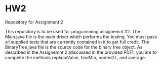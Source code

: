 # HW2
Repository for Assignment 2

This repository is to be used for programming assignemnt #2. The Main.java file is the main driver which performs the testing. You must pass all supplied tests that are currently contained in it to get full credit. The BinaryTree.java file is the source code for the binary tree object. As described in the Assignemnt 2 (discussed in the provided PDF), you are to complete the methods replaceValue, findMin, nodesGT, and average. 

